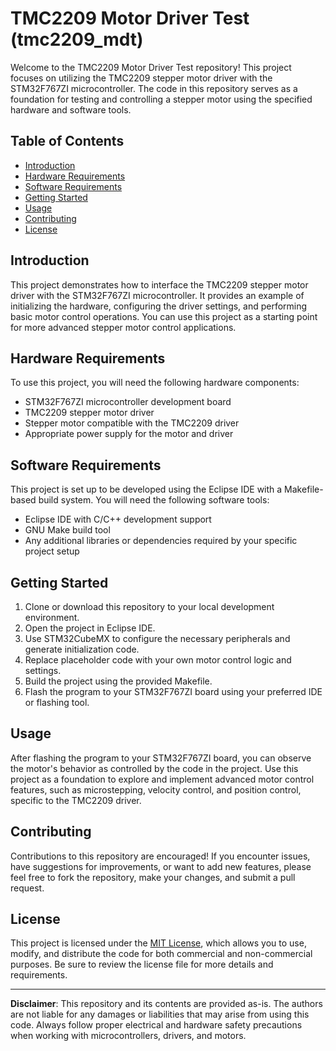 # TMC2209 Motor Driver Test (tmc2209_mdt)

Welcome to the TMC2209 Motor Driver Test repository! This project focuses on utilizing the TMC2209 stepper motor driver with the STM32F767ZI microcontroller. The code in this repository serves as a foundation for testing and controlling a stepper motor using the specified hardware and software tools.

## Table of Contents
- [Introduction](#introduction)
- [Hardware Requirements](#hardware-requirements)
- [Software Requirements](#software-requirements)
- [Getting Started](#getting-started)
- [Usage](#usage)
- [Contributing](#contributing)
- [License](#license)

## Introduction

This project demonstrates how to interface the TMC2209 stepper motor driver with the STM32F767ZI microcontroller. It provides an example of initializing the hardware, configuring the driver settings, and performing basic motor control operations. You can use this project as a starting point for more advanced stepper motor control applications.

## Hardware Requirements

To use this project, you will need the following hardware components:

- STM32F767ZI microcontroller development board
- TMC2209 stepper motor driver
- Stepper motor compatible with the TMC2209 driver
- Appropriate power supply for the motor and driver

## Software Requirements

This project is set up to be developed using the Eclipse IDE with a Makefile-based build system. You will need the following software tools:

- Eclipse IDE with C/C++ development support
- GNU Make build tool
- Any additional libraries or dependencies required by your specific project setup

## Getting Started

1. Clone or download this repository to your local development environment.
2. Open the project in Eclipse IDE.
3. Use STM32CubeMX to configure the necessary peripherals and generate initialization code.
4. Replace placeholder code with your own motor control logic and settings.
5. Build the project using the provided Makefile.
6. Flash the program to your STM32F767ZI board using your preferred IDE or flashing tool.

## Usage

After flashing the program to your STM32F767ZI board, you can observe the motor's behavior as controlled by the code in the project. Use this project as a foundation to explore and implement advanced motor control features, such as microstepping, velocity control, and position control, specific to the TMC2209 driver.

## Contributing

Contributions to this repository are encouraged! If you encounter issues, have suggestions for improvements, or want to add new features, please feel free to fork the repository, make your changes, and submit a pull request.

## License

This project is licensed under the [MIT License](LICENSE), which allows you to use, modify, and distribute the code for both commercial and non-commercial purposes. Be sure to review the license file for more details and requirements.

---

**Disclaimer**: This repository and its contents are provided as-is. The authors are not liable for any damages or liabilities that may arise from using this code. Always follow proper electrical and hardware safety precautions when working with microcontrollers, drivers, and motors.
